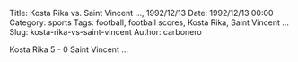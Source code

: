Title: Kosta Rika vs. Saint Vincent …, 1992/12/13
Date: 1992/12/13 00:00
Category: sports
Tags: football, football scores, Kosta Rika, Saint Vincent …
Slug: kosta-rika-vs-saint-vincent
Author: carbonero


Kosta Rika 5 - 0 Saint Vincent …
